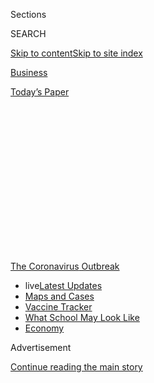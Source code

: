 <div id="app">

<div>

<div>

<div>

<div class="NYTAppHideMasthead css-1q2w90k e1suatyy0">

<div class="section css-ui9rw0 e1suatyy2">

<div class="css-eph4ug er09x8g0">

<div class="css-6n7j50">

</div>

<span class="css-1dv1kvn">Sections</span>

<div class="css-10488qs">

<span class="css-1dv1kvn">SEARCH</span>

</div>

[Skip to content](#site-content)[Skip to site
index](#site-index)

</div>

<div id="masthead-section-label" class="css-1wr3we4 eaxe0e00">

[Business](https://www.nytimes.com/section/business)

</div>

<div class="css-10698na e1huz5gh0">

</div>

</div>

<div id="masthead-bar-one" class="section hasLinks css-15hmgas e1csuq9d3">

<div class="css-uqyvli e1csuq9d0">

</div>

<div class="css-1uqjmks e1csuq9d1">

</div>

<div class="css-9e9ivx">

[](https://myaccount.nytimes.com/auth/login?response_type=cookie&client_id=vi)

</div>

<div class="css-1bvtpon e1csuq9d2">

[Today’s
Paper](https://www.nytimes.com/section/todayspaper)

</div>

</div>

</div>

</div>

<div data-aria-hidden="false">

<div id="site-content" data-role="main">

<div>

<div class="css-1aor85t" style="opacity:0.000000001;z-index:-1;visibility:hidden">

<div class="css-1hqnpie">

<div class="css-epjblv">

<span class="css-17xtcya">[Business](/section/business)</span><span class="css-x15j1o">|</span><span class="css-fwqvlz">Despite
Historic Plunge, Europe’s Economy Flashes Signs of
Recovery</span>

</div>

<div class="css-k008qs">

<div class="css-1iwv8en">

<span class="css-18z7m18"></span>

<div>

</div>

</div>

<span class="css-1n6z4y">https://nyti.ms/3jYA9H0</span>

<div class="css-1705lsu">

<div class="css-4xjgmj">

<div class="css-4skfbu" data-role="toolbar" data-aria-label="Social Media Share buttons, Save button, and Comments Panel with current comment count" data-testid="share-tools">

  - 
  - 
  - 
  - 
    
    <div class="css-6n7j50">
    
    </div>

  - 

</div>

</div>

</div>

</div>

</div>

</div>

<div id="NYT_TOP_BANNER_REGION" class="css-13pd83m">

<div>

<div id="styln-prism-menu-1592847958612" class="section interactive-content interactive-size-medium css-1edisqu">

<div class="css-17ih8de interactive-body">

<div id="scroll-container" class="css-1gj85ro">

[<span class="styln-title-wrap"><span class="css-1pje3qr">The
Coronavirus</span><span class="css-1pje3qr">
Outbreak</span></span>](https://www.nytimes.com/news-event/coronavirus?action=click&pgtype=Article&state=default&region=TOP_BANNER&context=storylines_menu)

  - <span class="css-kqxiym" data-emphasize="true">live</span>[Latest
    Updates](https://www.nytimes.com/2020/08/01/world/coronavirus-covid-19.html?action=click&pgtype=Article&state=default&region=TOP_BANNER&context=storylines_menu)
  - [Maps and
    Cases](https://www.nytimes.com/interactive/2020/us/coronavirus-us-cases.html?action=click&pgtype=Article&state=default&region=TOP_BANNER&context=storylines_menu)
  - [Vaccine
    Tracker](https://www.nytimes.com/interactive/2020/science/coronavirus-vaccine-tracker.html?action=click&pgtype=Article&state=default&region=TOP_BANNER&context=storylines_menu)
  - [What School May Look
    Like](https://www.nytimes.com/interactive/2020/07/29/us/schools-reopening-coronavirus.html?action=click&pgtype=Article&state=default&region=TOP_BANNER&context=storylines_menu)
  - [Economy](https://www.nytimes.com/live/2020/07/31/business/stock-market-today-coronavirus?action=click&pgtype=Article&state=default&region=TOP_BANNER&context=storylines_menu)

</div>

</div>

</div>

</div>

</div>

<div id="top-wrapper" class="css-1sy8kpn">

<div id="top-slug" class="css-l9onyx">

Advertisement

</div>

[Continue reading the main
story](#after-top)

<div class="ad top-wrapper" style="text-align:center;height:100%;display:block;min-height:250px">

<div id="top" class="place-ad" data-position="top" data-size-key="top">

</div>

</div>

<div id="after-top">

</div>

</div>

<div>

<div id="sponsor-wrapper" class="css-1hyfx7x">

<div id="sponsor-slug" class="css-19vbshk">

Supported by

</div>

[Continue reading the main
story](#after-sponsor)

<div id="sponsor" class="ad sponsor-wrapper" style="text-align:center;height:100%;display:block">

</div>

<div id="after-sponsor">

</div>

</div>

<div class="css-186x18t">

</div>

<div class="css-1vkm6nb ehdk2mb0">

# Despite Historic Plunge, Europe’s Economy Flashes Signs of Recovery

</div>

European countries that have better contained the virus are poised for
speedier economic recovery than the United States.

<div class="css-79elbk" data-testid="photoviewer-wrapper">

<div class="css-z3e15g" data-testid="photoviewer-wrapper-hidden">

</div>

<div class="css-1a48zt4 ehw59r15" data-testid="photoviewer-children">

![<span class="css-16f3y1r e13ogyst0" data-aria-hidden="true">Berlin
Central Station in Germany, the largest economy in Europe. Surveys show
that German managers have seen expectations for future sales return to
nearly pre-virus
levels.</span><span class="css-cnj6d5 e1z0qqy90" itemprop="copyrightHolder"><span class="css-1ly73wi e1tej78p0">Credit...</span><span><span>Lena
Mucha for The New York
Times</span></span></span>](https://static01.nyt.com/images/2020/07/31/business/31EU-ECON-1/31EU-ECON-1-articleLarge.jpg?quality=75&auto=webp&disable=upscale)

</div>

</div>

<div class="css-18e8msd">

<div class="css-otjvjh epjyd6m0">

<div class="css-nmf14i ey68jwv0" data-aria-hidden="true">

[![Peter S.
Goodman](https://static01.nyt.com/images/2018/02/16/multimedia/author-peter-s-goodman/author-peter-s-goodman-thumbLarge-v2.png
"Peter S. Goodman")](https://www.nytimes.com/by/peter-s-goodman)[![Liz
Alderman](https://static01.nyt.com/images/2019/08/08/business/author-liz-alderman-alt/author-liz-alderman-alt-thumbLarge.png
"Liz Alderman")](https://www.nytimes.com/by/liz-alderman)[![Jack
Ewing](https://static01.nyt.com/images/2018/07/18/multimedia/author-jack-ewing/author-jack-ewing-thumbLarge.png
"Jack Ewing")](https://www.nytimes.com/by/jack-ewing)

</div>

<div class="css-1baulvz">

By [<span class="css-1baulvz" itemprop="name">Peter S.
Goodman</span>](https://www.nytimes.com/by/peter-s-goodman),
[<span class="css-1baulvz" itemprop="name">Liz
Alderman</span>](https://www.nytimes.com/by/liz-alderman) and
[<span class="css-1baulvz last-byline" itemprop="name">Jack
Ewing</span>](https://www.nytimes.com/by/jack-ewing)

</div>

</div>

  - 
    
    <div class="css-ld3wwf e16638kd2">
    
    July 31,
    2020
    
    </div>

  - 
    
    <div class="css-4xjgmj">
    
    <div class="css-d8bdto" data-role="toolbar" data-aria-label="Social Media Share buttons, Save button, and Comments Panel with current comment count" data-testid="share-tools">
    
      - 
      - 
      - 
      - 
        
        <div class="css-6n7j50">
        
        </div>
    
      - 
    
    </div>
    
    </div>

</div>

</div>

<div class="section meteredContent css-1r7ky0e" name="articleBody" itemprop="articleBody">

<div class="css-1fanzo5 StoryBodyCompanionColumn">

<div class="css-53u6y8">

LONDON — Before the pandemic, a traditional state of play prevailed in
the enormous economies on the opposite sides of the Atlantic. Europe —
full of older people, and rife with bickering over policy — appeared
stagnant. The United States, ruled by innovation and risk-taking, seemed
set to grow faster.

But that alignment has been reordered by contrasting approaches to a
terrifying global crisis. Europe has generally gotten a handle on the
spread of the coronavirus, enabling many [economies to
reopen](https://www.nytimes.com/2020/07/14/business/europe-consumer-spending.html)
while [protecting
workers](https://www.nytimes.com/2020/07/03/business/economy/europe-us-jobless-coronavirus.html)
whose livelihoods have been menaced. The United States has become a
symbol of fecklessness and discord in the face of a grave emergency,
yielding deepening worries about the fate of jobs and sustenance.

On Friday, Europe released economic numbers that on their face were
terrible. The 19 nations that share the euro currency [contracted
by 12.1
percent](https://www.nytimes.com/live/2020/07/31/business/stock-market-today-coronavirus?action=click&module=Top%20Stories&pgtype=Homepage)
from April to June from the previous quarter — the sharpest decline
since 1995, when the data was first collected. Spain fell by a
staggering 18.5 percent, and France, one of the eurozone’s largest
economies, declined 13.8 percent. Italy shrunk by 12.4
percent.

</div>

</div>

<div id="31markets-eurozoneGDP" class="section interactive-content interactive-size-scoop css-174j8de" data-id="100000007266560">

<div class="css-17ih8de interactive-body" data-sourceid="100000007266560">

<div id="g-eu-gdp-box" class="ai2html">

<div id="g-eu-gdp-Artboard_1" class="g-artboard" style="width:600px; height:482px;" data-aspect-ratio="1.245" data-min-width="600">

<div style="">

</div>

![](data:image/gif;base64,R0lGODlhCgAKAIAAAB8fHwAAACH5BAEAAAAALAAAAAAKAAoAAAIIhI+py+0PYysAOw==)

<div id="g-ai0-1" class="g-ai2html-settings g-aiAbs g-aiPointText" style="top:1.5071%;margin-top:-9.3px;left:0.2514%;width:132px;">

Eurozone
G.D.P.

</div>

<div id="g-ai0-2" class="g-ai2html-settings g-aiAbs g-aiPointText" style="top:8.0506%;margin-top:-9.8px;left:0.7977%;width:54px;">

\+2%

</div>

<div id="g-ai0-3" class="g-ai2html-settings g-aiAbs g-aiPointText" style="top:19.6688%;margin-top:-9.8px;left:2.2065%;width:31px;">

0

</div>

<div id="g-ai0-4" class="g-ai2html-settings g-aiAbs g-aiPointText" style="top:31.4945%;margin-top:-9.8px;left:1.4644%;width:37px;">

\-2

</div>

<div id="g-ai0-5" class="g-ai2html-settings g-aiAbs g-aiPointText" style="top:43.1128%;margin-top:-9.8px;left:1.4644%;width:37px;">

\-4

</div>

<div id="g-ai0-6" class="g-ai2html-settings g-aiAbs g-aiPointText" style="top:54.9385%;margin-top:-9.8px;left:1.4644%;width:37px;">

\-6

</div>

<div id="g-ai0-7" class="g-ai2html-settings g-aiAbs g-aiPointText" style="top:66.5568%;margin-top:-9.8px;left:1.4644%;width:37px;">

\-8

</div>

<div id="g-ai0-8" class="g-ai2html-settings g-aiAbs g-aiPointText" style="top:78.3825%;margin-top:-9.8px;left:0.23%;width:46px;">

\-10

</div>

<div id="g-ai0-9" class="g-ai2html-settings g-aiAbs g-aiPointText" style="top:85.0132%;margin-top:-7.8px;right:6.3292%;width:77px;">

–12.1%

</div>

<div id="g-ai0-10" class="g-ai2html-settings g-aiAbs g-aiPointText" style="top:85.2212%;margin-top:-7.8px;left:5.712%;width:266px;">

Percentage change from previous
quarter

</div>

<div id="g-ai0-11" class="g-ai2html-settings g-aiAbs g-aiPointText" style="top:90.0008%;margin-top:-9.8px;left:0.23%;width:46px;">

\-12

</div>

<div id="g-ai0-12" class="g-ai2html-settings g-aiAbs g-aiPointText" style="top:96.2248%;margin-top:-9.8px;left:10.3185%;width:58px;">

2008

</div>

<div id="g-ai0-13" class="g-ai2html-settings g-aiAbs g-aiPointText" style="top:96.2248%;margin-top:-9.8px;left:23.8341%;width:58px;">

2010

</div>

<div id="g-ai0-14" class="g-ai2html-settings g-aiAbs g-aiPointText" style="top:96.2248%;margin-top:-9.8px;left:37.3368%;width:58px;">

2012

</div>

<div id="g-ai0-15" class="g-ai2html-settings g-aiAbs g-aiPointText" style="top:96.2248%;margin-top:-9.8px;left:50.855%;width:58px;">

2014

</div>

<div id="g-ai0-16" class="g-ai2html-settings g-aiAbs g-aiPointText" style="top:96.2248%;margin-top:-9.8px;left:64.3576%;width:58px;">

2016

</div>

<div id="g-ai0-17" class="g-ai2html-settings g-aiAbs g-aiPointText" style="top:96.2248%;margin-top:-9.8px;left:77.8758%;width:58px;">

2018

</div>

<div id="g-ai0-18" class="g-ai2html-settings g-aiAbs g-aiPointText" style="top:96.2248%;margin-top:-9.8px;left:91.3784%;width:58px;">

2020

</div>

</div>

<div id="g-eu-gdp-Artboard_2" class="g-artboard" style="max-width: 335px;max-height: 402px" data-aspect-ratio="0.833" data-min-width="0" data-max-width="599">

<div style="padding: 0 0 120% 0;">

</div>

![](data:image/gif;base64,R0lGODlhCgAKAIAAAB8fHwAAACH5BAEAAAAALAAAAAAKAAoAAAIIhI+py+0PYysAOw==)

<div id="g-ai1-1" class="g-ai2html-settings g-aiAbs g-aiPointText" style="top:1.6744%;margin-top:-8.7px;left:2.1146%;width:125px;">

Eurozone
G.D.P.

</div>

<div id="g-ai1-2" class="g-ai2html-settings g-aiAbs g-aiPointText" style="top:7.2707%;margin-top:-7.2px;left:0.1%;width:46px;">

\+2%

</div>

<div id="g-ai1-3" class="g-ai2html-settings g-aiAbs g-aiPointText" style="top:17.4697%;margin-top:-7.2px;left:3.4209%;width:29px;">

0

</div>

<div id="g-ai1-4" class="g-ai2html-settings g-aiAbs g-aiPointText" style="top:27.6687%;margin-top:-7.2px;left:2.1895%;width:33px;">

\-2

</div>

<div id="g-ai1-5" class="g-ai2html-settings g-aiAbs g-aiPointText" style="top:37.8677%;margin-top:-7.2px;left:2.1895%;width:33px;">

\-4

</div>

<div id="g-ai1-6" class="g-ai2html-settings g-aiAbs g-aiPointText" style="top:48.0667%;margin-top:-7.2px;left:2.1895%;width:33px;">

\-6

</div>

<div id="g-ai1-7" class="g-ai2html-settings g-aiAbs g-aiPointText" style="top:58.2657%;margin-top:-7.2px;left:2.1895%;width:33px;">

\-8

</div>

<div id="g-ai1-8" class="g-ai2html-settings g-aiAbs g-aiPointText" style="top:68.7134%;margin-top:-7.2px;left:0.1513%;width:40px;">

\-10

</div>

<div id="g-ai1-9" class="g-ai2html-settings g-aiAbs g-aiPointText" style="top:78.9124%;margin-top:-7.2px;left:0.1513%;width:40px;">

\-12

</div>

<div id="g-ai1-10" class="g-ai2html-settings g-aiAbs g-aiPointText" style="top:82.8932%;margin-top:-8.2px;right:3.5996%;width:70px;">

–12.1%

</div>

<div id="g-ai1-11" class="g-ai2html-settings g-aiAbs g-aiPointText" style="top:83.0169%;margin-top:-7.7px;left:8.6436%;width:231px;">

Percentage change from previous
quarter

</div>

<div id="g-ai1-12" class="g-ai2html-settings g-aiAbs g-aiPointText" style="top:89.1114%;margin-top:-7.2px;left:0.1513%;width:40px;">

\-14

</div>

<div id="g-ai1-13" class="g-ai2html-settings g-aiAbs g-aiPointText" style="top:95.0816%;margin-top:-7.2px;left:11.8584%;width:49px;">

2008

</div>

<div id="g-ai1-14" class="g-ai2html-settings g-aiAbs g-aiPointText" style="top:95.0816%;margin-top:-7.2px;left:24.8948%;width:49px;">

2010

</div>

<div id="g-ai1-15" class="g-ai2html-settings g-aiAbs g-aiPointText" style="top:95.0816%;margin-top:-7.2px;left:37.9172%;width:49px;">

2012

</div>

<div id="g-ai1-16" class="g-ai2html-settings g-aiAbs g-aiPointText" style="top:95.0816%;margin-top:-7.2px;left:50.9582%;width:49px;">

2014

</div>

<div id="g-ai1-17" class="g-ai2html-settings g-aiAbs g-aiPointText" style="top:95.0816%;margin-top:-7.2px;left:63.9806%;width:49px;">

2016

</div>

<div id="g-ai1-18" class="g-ai2html-settings g-aiAbs g-aiPointText" style="top:95.0816%;margin-top:-7.2px;left:77.3201%;width:49px;">

2018

</div>

<div id="g-ai1-19" class="g-ai2html-settings g-aiAbs g-aiPointText" style="top:95.0816%;margin-top:-7.2px;left:90.044%;width:49px;">

2020

</div>

</div>

</div>

</div>

Note: Adjusted for inflation and seasonality.

Source: Eurostat

By The New York Times

</div>

<div class="css-1fanzo5 StoryBodyCompanionColumn">

<div class="css-53u6y8">

Europe appeared even worse than the United States, which the day before
[recorded the
single-worst](https://www.nytimes.com/2020/07/30/business/economy/q2-gdp-coronavirus-economy.html?action=click&module=Top%20Stories&pgtype=Homepage)
three-month stretch in its history, tumbling by 9.5 percent in the
second quarter.

</div>

</div>

<div class="css-1fanzo5 StoryBodyCompanionColumn">

<div class="css-53u6y8">

But beneath the headline figures, Europe flashed promising signs of
strength.

Germany saw a drop in the numbers of unemployed, surveys found evidence
of growing confidence amid an expansion in factory production, while the
euro continued to strengthen against the dollar as [investment flowed
into European
markets](https://www.nytimes.com/2020/07/30/business/europes-markets-are-having-a-moment.html)
— signs of improving sentiment.

These contrasting fortunes underscored a central truth of a pandemic
that has killed more than 670,000 people worldwide: The most significant
cause of the economic pain is the virus itself. Governments that have
more adeptly controlled its spread have commanded greater confidence
from their citizens and investors, putting their economies in better
position to recuperate from the worst global downturn since the Great
Depression.

“There is no economic recovery without a controlled health situation,”
said Ángel Talavera, lead eurozone economist at Oxford Economics in
London. “It’s not a choice between the two.”

</div>

</div>

<div class="css-79elbk" data-testid="photoviewer-wrapper">

<div class="css-z3e15g" data-testid="photoviewer-wrapper-hidden">

</div>

<div class="css-1a48zt4 ehw59r15" data-testid="photoviewer-children">

![<span class="css-16f3y1r e13ogyst0" data-aria-hidden="true">Shoppers
on London’s busiest shopping street, Oxford Street. Consumer spending in
Europe has shown signs of
improvement.</span><span class="css-cnj6d5 e1z0qqy90" itemprop="copyrightHolder"><span class="css-1ly73wi e1tej78p0">Credit...</span><span>Andrew
Testa for The New York
Times</span></span>](https://static01.nyt.com/images/2020/07/31/business/31EU-ECON2/merlin_175146681_a203d848-e364-4e08-a9e3-d22cc3a647d6-articleLarge.jpg?quality=75&auto=webp&disable=upscale)

</div>

</div>

<div class="css-1fanzo5 StoryBodyCompanionColumn">

<div class="css-53u6y8">

European confidence has been bolstered by a [groundbreaking
agreement](https://www.nytimes.com/2020/07/20/world/europe/eu-stimulus-coronavirus.html)
struck in July within the European Union to sell 750 billion euro ($892
billion) worth of bonds that are backed collectively by its members.
Those funds will be deployed to the hardest hit countries like Italy and
Spain.

The deal transcended years of opposition from parsimonious northern
European countries like Germany and the Netherlands against issuing
common debt. They have balked at putting their taxpayers on the line to
bail out southern neighbors like Greece while indulging in crude
stereotypes of Mediterranean profligacy. The animosity perpetuated the
sense that Europe was a union in name only — a critique that has been
muted.

<div id="NYT_MAIN_CONTENT_1_REGION" class="css-9tf9ac">

<div>

<div id="styln-covid-updates-markets" class="section interactive-content interactive-size-medium css-1ftcdic">

<div class="css-17ih8de interactive-body">

<div id="styln-briefing-block">

<div class="briefing-block-header-section">

# [Latest Updates: Economy](https://www.nytimes.com/live/2020/07/31/business/stock-market-today-coronavirus?action=click&pgtype=Article&state=default&region=MAIN_CONTENT_1&context=storylines_live_updates)

</div>

<div class="briefing-block-lb-items">

<div class="briefing-block-update-time">

[30h
ago](https://www.nytimes.com/live/2020/07/31/business/stock-market-today-coronavirus?action=click&pgtype=Article&state=default&region=MAIN_CONTENT_1&context=storylines_live_updates#kodaks-chief-executive-was-given-stock-options-then-the-share-price-spiked-1000-percent)

</div>

<div>

[Kodak’s chief executive was given stock options. Then the share price
spiked 1,000
percent.](https://www.nytimes.com/live/2020/07/31/business/stock-market-today-coronavirus?action=click&pgtype=Article&state=default&region=MAIN_CONTENT_1&context=storylines_live_updates#kodaks-chief-executive-was-given-stock-options-then-the-share-price-spiked-1000-percent)

</div>

<div class="briefing-block-update-time">

[33h
ago](https://www.nytimes.com/live/2020/07/31/business/stock-market-today-coronavirus?action=click&pgtype=Article&state=default&region=MAIN_CONTENT_1&context=storylines_live_updates#fitch-ratings-downgrades-its-outlook-on-us-debt)

</div>

<div>

[Fitch Ratings downgrades its outlook on U.S.
debt.](https://www.nytimes.com/live/2020/07/31/business/stock-market-today-coronavirus?action=click&pgtype=Article&state=default&region=MAIN_CONTENT_1&context=storylines_live_updates#fitch-ratings-downgrades-its-outlook-on-us-debt)

</div>

<div class="briefing-block-update-time">

[40h
ago](https://www.nytimes.com/live/2020/07/31/business/stock-market-today-coronavirus?action=click&pgtype=Article&state=default&region=MAIN_CONTENT_1&context=storylines_live_updates#us-sanctions-more-chinese-officials-over-human-rights-violations-as-tensions-flare)

</div>

<div>

[U.S. sanctions more Chinese officials over human rights violations as
tensions
flare](https://www.nytimes.com/live/2020/07/31/business/stock-market-today-coronavirus?action=click&pgtype=Article&state=default&region=MAIN_CONTENT_1&context=storylines_live_updates#us-sanctions-more-chinese-officials-over-human-rights-violations-as-tensions-flare)

</div>

</div>

<div class="briefing-block-footer">

<div class="briefing-block-footer-meta">

[See more
updates](https://www.nytimes.com/live/2020/07/31/business/stock-market-today-coronavirus?action=click&pgtype=Article&state=default&region=MAIN_CONTENT_1&context=storylines_live_updates)

</div>

<div class="briefing-block-briefinglinks">

<span>More live coverage:</span>
[Global](https://www.nytimes.com/2020/08/01/world/coronavirus-covid-19.html?action=click&pgtype=Article&state=default&region=MAIN_CONTENT_1&context=storylines_live_updates)

</div>

</div>

</div>

</div>

</div>

</div>

</div>

[The United States has spent more than
Europe](https://www.bruegel.org/publications/datasets/covid-national-dataset/)
on programs to limit the economic damage of the pandemic. But much of
the spending has benefited investors, spurring a [substantial recovery
in the stock
market](https://www.nytimes.com/2020/06/08/business/recession-stock-market-coronavirus.html).
[Emergency unemployment
benefits](https://www.nytimes.com/2020/07/29/business/economy/unemployment-benefits-coronavirus.html)
have proved crucial, enabling tens of millions of jobless Americans to
pay rent and buy groceries. But they were set to expire on Friday and
there were few signs that [Congress would extend
them](https://www.nytimes.com/2020/07/30/us/politics/senate-virus-aid.html).

Europe’s experience has underscored the virtues of its more generous
social welfare programs, including national health care systems.

Americans feel compelled to go to work, even at dangerous places like
[meatpacking
plants](https://www.nytimes.com/2020/05/10/business/economy/coronavirus-tyson-plant-iowa.html),
and even when they are ill, because many lack paid sick leave. Yet they
also feel pressure to avoid shops, restaurants and other crowded places
of business because millions lack health insurance, making
hospitalization a financial
catastrophe.

</div>

</div>

<div class="css-79elbk" data-testid="photoviewer-wrapper">

<div class="css-z3e15g" data-testid="photoviewer-wrapper-hidden">

</div>

<div class="css-1a48zt4 ehw59r15" data-testid="photoviewer-children">

<div class="css-1xdhyk6 erfvjey0">

<span class="css-1ly73wi e1tej78p0">Image</span>

<div class="css-zjzyr8">

<div data-testid="lazyimage-container" style="height:257.77777777777777px">

</div>

</div>

</div>

<span class="css-16f3y1r e13ogyst0" data-aria-hidden="true">People
waiting for assistance filing unemployment insurance claims in Tulsa,
Okla. Emergency unemployment benefits were set to expire on
Friday.</span><span class="css-cnj6d5 e1z0qqy90" itemprop="copyrightHolder"><span class="css-1ly73wi e1tej78p0">Credit...</span><span>Joseph
Rushmore for The New York Times</span></span>

</div>

</div>

<div class="css-1fanzo5 StoryBodyCompanionColumn">

<div class="css-53u6y8">

“Europe has really benefited from having this system that is more
heavily dominated by welfare systems than the U.S.,” said Kjersti
Haugland, chief economist at DNB Markets, an investment bank in Oslo.
“It keeps people less fearful.”

</div>

</div>

<div class="css-1fanzo5 StoryBodyCompanionColumn">

<div class="css-53u6y8">

The more promising situation in Europe is neither certain nor
comprehensive. [Spain remains a grave
concern](https://www.nytimes.com/2020/07/23/world/europe/spain-coronavirus-reopening.html),
with the virus spreading, threatening lives and livelihoods. Italy has
emerged from the grim calculus of mass death to the chronic condition of
persistent economic troubles. [Britain’s tragic
mishandling](https://www.nytimes.com/2020/07/30/world/europe/UK-deaths-coronavirus-europe.html)
of the pandemic has [shaken
faith](https://www.reuters.com/article/us-health-coronavirus-poll/uk-leads-fall-in-global-trust-in-government-covid-responses-poll-idUSKBN23B0H4)
in the government.

If short-term factors look more beneficial to European economies,
longer-term forces may favor the United States, with its younger
population and greater productivity.

A sense of European-American rivalry has been provoked by the bombast of
a nationalist American president, making the pandemic a morbid
opportunity to keep score.

“There is a certain amount of triumphalism,” said Peter Dixon, a global
financial economist at Commerzbank in London. “People are saying, ‘Our
economy has survived, we are doing OK.’ There’s a certain amount of
European *schadenfreude*, if I can use that word, given everything that
Trump has said about the
U.S.”

</div>

</div>

<div class="css-79elbk" data-testid="photoviewer-wrapper">

<div class="css-z3e15g" data-testid="photoviewer-wrapper-hidden">

</div>

<div class="css-1a48zt4 ehw59r15" data-testid="photoviewer-children">

<div class="css-1xdhyk6 erfvjey0">

<span class="css-1ly73wi e1tej78p0">Image</span>

<div class="css-zjzyr8">

<div data-testid="lazyimage-container" style="height:257.77777777777777px">

</div>

</div>

</div>

<span class="css-16f3y1r e13ogyst0" data-aria-hidden="true">People
waited in line for social coupons for food in Barcelona in
March. Spain’s economy fell by a staggering 18.5 percent in the
April-to-June
quarter.</span><span class="css-cnj6d5 e1z0qqy90" itemprop="copyrightHolder"><span class="css-1ly73wi e1tej78p0">Credit...</span><span>Samuel
Aranda for The New York Times</span></span>

</div>

</div>

<div class="css-1fanzo5 StoryBodyCompanionColumn">

<div class="css-53u6y8">

But for now, Europe’s moment of confidence is palpable, most prominently
in Germany, the continent’s largest economy.

Though the [German
economy](https://www.nytimes.com/2020/07/30/business/the-german-economy-had-its-biggest-slump-in-50-years.html)
shrank by 10.1 percent from March to June — its worst drop in at least
half a century — the number of officially jobless people fell in July,
in part because of government programs that have subsidized furloughed
workers.

</div>

</div>

<div class="css-1fanzo5 StoryBodyCompanionColumn">

<div class="css-53u6y8">

[Surveys](https://www.nytimes.com/2020/07/27/business/the-german-economy-shows-signs-of-rebounding.html)
show that German managers — not a group inclined toward sunny optimism —
have seen expectations for future sales return to nearly pre-virus
levels. That buoyancy translates directly into growth, emboldening
companies to rehire furloughed workers.

Ziehl-Abegg, a maker of ventilation systems for hospitals, factories and
large buildings, recently broke ground on a 16 million euro ($19
million) expansion at a factory in southern Germany.

“If we wait to invest until the market recovers, that’s too late,” said
Peter Fenkl, the company’s chief executive. “There are billions of
dollars in the market ready to be invested and just waiting for the
signal to kick off.”

The euro has gained more than 5 percent against the dollar so far this
year, according to FactSet. [European markets have been
lifted](https://www.nytimes.com/2020/07/30/business/europes-markets-are-having-a-moment.html)
by international money flowing into so-called exchange-traded funds that
purchase European stocks. The Stoxx 600, an index made up of companies
in 17 European countries, appears set for a second straight month of
gains outpacing the S\&P
500.

</div>

</div>

<div class="css-79elbk" data-testid="photoviewer-wrapper">

<div class="css-z3e15g" data-testid="photoviewer-wrapper-hidden">

</div>

<div class="css-1a48zt4 ehw59r15" data-testid="photoviewer-children">

<div class="css-1xdhyk6 erfvjey0">

<span class="css-1ly73wi e1tej78p0">Image</span>

<div class="css-zjzyr8">

<div data-testid="lazyimage-container" style="height:257.77777777777777px">

</div>

</div>

</div>

<span class="css-16f3y1r e13ogyst0" data-aria-hidden="true">A shoe store
in Berlin. Surveys have found evidence of growing confidence amid an
expansion in factory
production.</span><span class="css-cnj6d5 e1z0qqy90" itemprop="copyrightHolder"><span class="css-1ly73wi e1tej78p0">Credit...</span><span>Lena
Mucha for The New York Times</span></span>

</div>

</div>

<div class="css-1fanzo5 StoryBodyCompanionColumn">

<div class="css-53u6y8">

The French oil giant Total saw demand for its products in Europe drop by
nearly one third in the second quarter of the year, but a powerful
recovery has been gaining momentum, said the company’s chairman and
chief executive, Patrick Pouyanné.

“Since June, we have seen a rebound here in Europe,” he said during a
call with analysts. “Activity in our marketing networks is back to, I
would say, 90 percent of the pre-Covid levels.”

</div>

</div>

<div class="css-1fanzo5 StoryBodyCompanionColumn">

<div class="css-53u6y8">

France, Europe’s second largest economy, has been buttressed by
aggressive government spending. President Emmanuel Macron has mobilized
more than 400 billion euros ($476 billion) in emergency aid and loan
guarantees since the start of the crisis, and is preparing an autumn
package worth another 100 billion euros.

Those funds paid businesses not to lay off workers, allowing more than
14 million employees to go on paid furlough, stay in their homes,
accumulate modest savings and continue spending. Delayed deadlines for
business taxes and loan payments spared companies from collapse.

In the second quarter, when France was still partially locked down, the
country’s economy contracted by nearly 14 percent. Tourism, retail and
manufacturing, the main pillars of the economy, ground to a halt.

But **** services, industrial activity and consumer spending have all
shown signs of improvement. The Banque de France, which originally
expected the economy to shrink more than 10 percent this year, recently
forecast less
damage.

</div>

</div>

<div class="css-79elbk" data-testid="photoviewer-wrapper">

<div class="css-z3e15g" data-testid="photoviewer-wrapper-hidden">

</div>

<div class="css-1a48zt4 ehw59r15" data-testid="photoviewer-children">

<div class="css-1xdhyk6 erfvjey0">

<span class="css-1ly73wi e1tej78p0">Image</span>

<div class="css-zjzyr8">

<div data-testid="lazyimage-container" style="height:257.77777777777777px">

</div>

</div>

</div>

<span class="css-16f3y1r e13ogyst0" data-aria-hidden="true">Parisians
enjoying lunch and the outdoors in late July. France’s economy has been
buttressed by aggressive government
spending.</span><span class="css-cnj6d5 e1z0qqy90" itemprop="copyrightHolder"><span class="css-1ly73wi e1tej78p0">Credit...</span><span>Christophe
Archambault/Agence France-Presse — Getty Images</span></span>

</div>

</div>

<div class="css-1fanzo5 StoryBodyCompanionColumn">

<div class="css-53u6y8">

In Spain, a sense of recovery remains distant. Its economy shrunk by
nearly 19 percent from April to June. The nation’s unemployment rate
exceeds 15 percent, and could surge higher if a wage subsidy program for
furloughed workers is allowed to expire in September.

Spain officially ended its coronavirus state of emergency on June 21,
but has since suffered an increase in infections. The economic impacts
have been compounded by Britain’s decision to force travelers returning
from Spain to quarantine for two weeks. Tourism accounts for 12 percent
of Spain’s economy.

</div>

</div>

<div class="css-1fanzo5 StoryBodyCompanionColumn">

<div class="css-53u6y8">

Italy is also highly exposed to tourism. Its industry is concentrated in
the north of the country, which saw the worst of coronavirus. The
central bank expects the Italian economy to contract by nearly 10
percent this year.

But exports surged more than one-third in May compared with the previous
month. That left them below pre-pandemic levels, yet on par with German
and American competitors, according to Confindustria, an Italian trade
association.

</div>

</div>

<div class="css-79elbk" data-testid="photoviewer-wrapper">

<div class="css-z3e15g" data-testid="photoviewer-wrapper-hidden">

</div>

<div class="css-1a48zt4 ehw59r15" data-testid="photoviewer-children">

<div class="css-1xdhyk6 erfvjey0">

<span class="css-1ly73wi e1tej78p0">Image</span>

<div class="css-zjzyr8">

<div data-testid="lazyimage-container" style="height:257.77777777777777px">

</div>

</div>

</div>

<span class="css-16f3y1r e13ogyst0" data-aria-hidden="true">A beach on
Lampedusa, the largest of the Italian Pelagie Islands. Italy has faced
persistent economic troubles.
</span><span class="css-cnj6d5 e1z0qqy90" itemprop="copyrightHolder"><span class="css-1ly73wi e1tej78p0">Credit...</span><span>Alberto
Pizzoli/Agence France-Presse — Getty Images</span></span>

</div>

</div>

<div class="css-1fanzo5 StoryBodyCompanionColumn">

<div class="css-53u6y8">

“We are starting to slowly recover after the most violent downfall in
the last 70 years,” said Francesco Daveri, an economist at Bocconi
University in Milan.

Europe’s fortunes appear on the mend because its people are more likely
to trust their governments.

Denmark acted early, imposing a strict lockdown while paying[wage
subsidies](https://www.nytimes.com/2020/03/28/business/nordic-way-economic-rescue-virus.html)
that limited unemployment. Denmark suffered far fewer deaths per capita
than the United States and Britain.

With the virus largely controlled, Denmark lifted restrictions earlier,
while Danes heeded the call to resume commercial life. The Danish
economy is expected to contract by 5.25 percent this year, according to
the [European
Commission](https://ec.europa.eu/economy_finance/forecasts/2020/summer/ecfin_forecast_summer_2020_dk_en.pdf),
with a substantial improvement in the second half of the year.

In the United States, people have wearied of bewildering and conflicting
advice from on high against a backdrop of [more than 150,000
deaths](https://www.nytimes.com/2020/07/29/us/coronavirus-deaths-150000.html).

</div>

</div>

<div class="css-1fanzo5 StoryBodyCompanionColumn">

<div class="css-53u6y8">

President Trump first called the virus a
[hoax](https://www.nytimes.com/2020/02/28/us/politics/trump-accuses-media-democrats-coronavirus.html),
then treated it as an emergency befitting [wartime
mobilization](https://www.nytimes.com/2020/03/22/us/politics/coronavirus-trump-wartime-president.html),
then [urged states to
reopen](https://www.nytimes.com/2020/04/16/us/politics/coronavirus-trump-guidelines.html)
to spur the economy. He
[encouraged](https://www.nytimes.com/2020/04/17/us/politics/trump-coronavirus-governors.html)protesters
who portrayed wearing masks as an affront to civil
liberties.

</div>

</div>

<div class="css-79elbk" data-testid="photoviewer-wrapper">

<div class="css-z3e15g" data-testid="photoviewer-wrapper-hidden">

</div>

<div class="css-1a48zt4 ehw59r15" data-testid="photoviewer-children">

<div class="css-1xdhyk6 erfvjey0">

<span class="css-1ly73wi e1tej78p0">Image</span>

<div class="css-zjzyr8">

<div data-testid="lazyimage-container" style="height:257.77777777777777px">

</div>

</div>

</div>

<span class="css-16f3y1r e13ogyst0" data-aria-hidden="true">A shopping
center in Copenhagen, Denmark. The country imposed a strict lockdown
early in the pandemic while paying wage subsidies that limited
unemployment.
</span><span class="css-cnj6d5 e1z0qqy90" itemprop="copyrightHolder"><span class="css-1ly73wi e1tej78p0">Credit...</span><span>Ritzau
Scanpix/via Reuters</span></span>

</div>

</div>

<div class="css-1fanzo5 StoryBodyCompanionColumn">

<div class="css-53u6y8">

The result has been [record surges of new
cases](https://www.nytimes.com/2020/07/25/world/coronavirus-covid-19.html)
along with a syndrome likely to persist — an aversion to being near
other people. That spells leaner prospects for retail, hotels,
restaurants and other job-rich areas of the American economy.

Liz Alderman reported from Paris. Emma Bubola contributed reporting from
Milan, Raphael Minder from Madrid and Stanley Reed and Eshe Nelson from
London.

</div>

</div>

</div>

<div>

</div>

<div>

</div>

<div>

</div>

<div>

<div id="bottom-wrapper" class="css-1ede5it">

<div id="bottom-slug" class="css-l9onyx">

Advertisement

</div>

[Continue reading the main
story](#after-bottom)

<div id="bottom" class="ad bottom-wrapper" style="text-align:center;height:100%;display:block;min-height:90px">

</div>

<div id="after-bottom">

</div>

</div>

</div>

</div>

</div>

## Site Index

<div>

</div>

## Site Information Navigation

  - [© <span>2020</span> <span>The New York Times
    Company</span>](https://help.nytimes.com/hc/en-us/articles/115014792127-Copyright-notice)

<!-- end list -->

  - [NYTCo](https://www.nytco.com/)
  - [Contact
    Us](https://help.nytimes.com/hc/en-us/articles/115015385887-Contact-Us)
  - [Work with us](https://www.nytco.com/careers/)
  - [Advertise](https://nytmediakit.com/)
  - [T Brand Studio](http://www.tbrandstudio.com/)
  - [Your Ad
    Choices](https://www.nytimes.com/privacy/cookie-policy#how-do-i-manage-trackers)
  - [Privacy](https://www.nytimes.com/privacy)
  - [Terms of
    Service](https://help.nytimes.com/hc/en-us/articles/115014893428-Terms-of-service)
  - [Terms of
    Sale](https://help.nytimes.com/hc/en-us/articles/115014893968-Terms-of-sale)
  - [Site
    Map](https://spiderbites.nytimes.com)
  - [Help](https://help.nytimes.com/hc/en-us)
  - [Subscriptions](https://www.nytimes.com/subscription?campaignId=37WXW)

</div>

</div>

</div>

</div>
